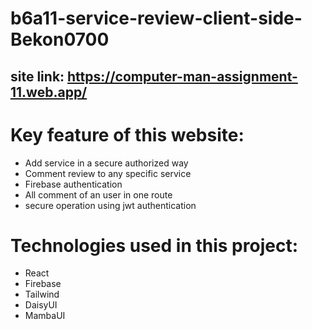 # b6a11-service-review-client-side-Bekon0700

## site link: https://computer-man-assignment-11.web.app/

# Key feature of this website:
* Add service in a secure authorized way
* Comment review to any specific service
* Firebase authentication
* All comment of an user in one route
* secure operation using jwt authentication

# Technologies used in this project:
* React
* Firebase
* Tailwind
* DaisyUI
* MambaUI